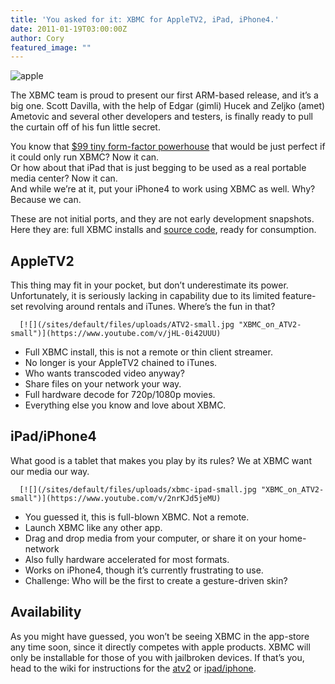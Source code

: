 ```yaml
---
title: 'You asked for it: XBMC for AppleTV2, iPad, iPhone4.'
date: 2011-01-19T03:00:00Z
author: Cory
featured_image: ""
---
```

![](/sites/default/files/uploads/apple.gif "apple")

 The XBMC team is proud to present our first ARM-based release, and it’s a big one. Scott Davilla, with the help of Edgar (gimli) Hucek and Zeljko (amet) Ametovic and several other developers and testers, is finally ready to pull the curtain off of his fun little secret.

 You know that [$99 tiny form-factor powerhouse](https://www.apple.com/tv/) that would be just perfect if it could only run XBMC? Now it can.  
 Or how about that iPad that is just begging to be used as a real portable media center? Now it can.  
 And while we’re at it, put your iPhone4 to work using XBMC as well. Why? Because we can.

 These are not initial ports, and they are not early development snapshots. Here they are: full XBMC installs and [source code](https://github.com/xbmc/atv2), ready for consumption.

 AppleTV2
--------

 This thing may fit in your pocket, but don’t underestimate its power. Unfortunately, it is seriously lacking in capability due to its limited feature-set revolving around rentals and iTunes. Where’s the fun in that?

      [![](/sites/default/files/uploads/ATV2-small.jpg "XBMC_on_ATV2-small")](https://www.youtube.com/v/jHL-0i42UUU)     
 
 * Full XBMC install, this is not a remote or thin client streamer.
 * No longer is your AppleTV2 chained to iTunes.
 * Who wants transcoded video anyway?
 * Share files on your network your way.
 * Full hardware decode for 720p/1080p movies.
 * Everything else you know and love about XBMC.
 
       


 iPad/iPhone4
------------

 What good is a tablet that makes you play by its rules? We at XBMC want our media our way.

      [![](/sites/default/files/uploads/xbmc-ipad-small.jpg "XBMC_on_ATV2-small")](https://www.youtube.com/v/2nrKJd5jeMU)     
 
 * You guessed it, this is full-blown XBMC. Not a remote.
 * Launch XBMC like any other app.
 *  Drag and drop media from your computer, or share it on your home-network
 * Also fully hardware accelerated for most formats.
 * Works on iPhone4, though it’s currently frustrating to use.
 * Challenge: Who will be the first to create a gesture-driven skin?
 
       


 Availability
------------

 As you might have guessed, you won’t be seeing XBMC in the app-store any time soon, since it directly competes with apple products. XBMC will only be installable for those of you with jailbroken devices. If that’s you, head to the wiki for instructions for the [atv2](https://kodi.wiki/view/Install_XBMC_on_ATV2) or [ipad/iphone](https://kodi.wiki/view/Install_XBMC_on_iPhone/iPad).

 